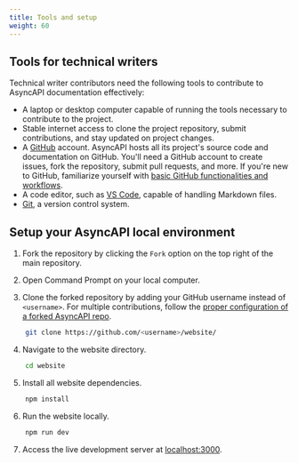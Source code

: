 ```yaml
---
title: Tools and setup
weight: 60
---
```


## Tools for technical writers

Technical writer contributors need the following tools to contribute to AsyncAPI documentation effectively:

- A laptop or desktop computer capable of running the tools necessary to contribute to the project.
- Stable internet access to clone the project repository, submit contributions, and stay updated on project changes.
- A [GitHub](https://github.com) account. AsyncAPI hosts all its project's source code and documentation on GitHub. You'll need a GitHub account to create issues, fork the repository, submit pull requests, and more. If you're new to GitHub, familiarize yourself with [basic GitHub functionalities and workflows](https://docs.github.com/en/get-started).
- A code editor, such as [VS Code](https://code.visualstudio.com), capable of handling Markdown files.
- [Git](https://git-scm.com), a version control system.

## Setup your AsyncAPI local environment
1. Fork the repository by clicking the `Fork` option on the top right of the main repository.

2. Open Command Prompt on your local computer.

3. Clone the forked repository by adding your GitHub username instead of `<username>`.
   For multiple contributions, follow the [proper configuration of a forked AsyncAPI repo](https://github.com/asyncapi/community/blob/master/git-workflow.md).

```bash
    git clone https://github.com/<username>/website/
```

4. Navigate to the website directory.

```bash
    cd website
```

5. Install all website dependencies. 

```bash
    npm install
```

6. Run the website locally.

```bash
    npm run dev
```

7. Access the live development server at [localhost:3000](http://localhost:3000).
